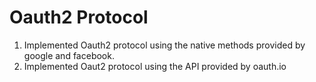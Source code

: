 # Oauth2 Protocol
1. Implemented Oauth2 protocol using the native methods provided by google and facebook.
2. Implemented Oaut2 protocol using the API provided by oauth.io

